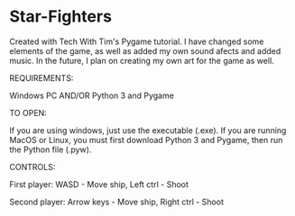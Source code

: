 # Star-Fighters
Created with Tech With Tim's Pygame tutorial.
I have changed some elements of the game, as well as added my own sound afects and added music. In the future, I plan on creating my own art for the game as well.

REQUIREMENTS:

Windows PC AND/OR Python 3 and Pygame 

TO OPEN:

If you are using windows, just use the executable (.exe). If you are running MacOS or Linux, you must first download Python 3 and Pygame, then run the Python file (.pyw).

CONTROLS: 

First player:
WASD - Move ship, 
Left ctrl - Shoot

Second player:
Arrow keys - Move ship,
Right ctrl - Shoot
